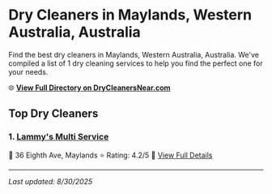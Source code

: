 # Dry Cleaners in Maylands, Western Australia, Australia

Find the best dry cleaners in Maylands, Western Australia, Australia. We've compiled a list of 1 dry cleaning services to help you find the perfect one for your needs.

🌐 **[View Full Directory on DryCleanersNear.com](https://drycleanersnear.com/city/Australia/Western%20Australia/Maylands)**

## Top Dry Cleaners

### 1. [Lammy's Multi Service](https://drycleanersnear.com/dryCleaner/68ad169f1d9ee695c9253234/lammy-s-multi-service)
📍 36 Eighth Ave, Maylands
⭐ Rating: 4.2/5
🔗 [View Full Details](https://drycleanersnear.com/dryCleaner/68ad169f1d9ee695c9253234/lammy-s-multi-service)


---

*Last updated: 8/30/2025*
